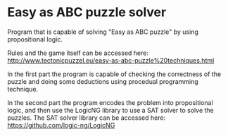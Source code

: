 # Easy as ABC puzzle solver
Program that is capable of solving "Easy as ABC puzzle" by using propositional logic.

Rules and the game itself can be accessed here: http://www.tectonicpuzzel.eu/easy-as-abc-puzzle%20techniques.html

In the first part the program is capable of checking the correctness of the puzzle and doing some deductions using procedual programming technique.

In the second part the program encodes the problem into propositional logic, and then use the LogicNG library to use a SAT solver to solve the puzzles.
The SAT solver library can be accessed here: https://github.com/logic-ng/LogicNG
